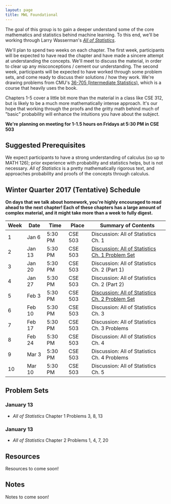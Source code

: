 ```yaml
---
layout: page
title: MWL Foundational
---
```


The goal of this group is to gain a deeper understand some of the core
mathematics and statistics behind machine learning. To this end, we'll be
working through Larry Wasserman's
[*All of Statistics*](http://www.stat.cmu.edu/~larry/all-of-statistics/).

We'll plan to spend two weeks on each chapter. The first week, participants will
be expected to have read the chapter and have made a sincere attempt at
understanding the concepts. We'll meet to discuss the material, in order to
clear up any misconceptions / cement our understanding. The second week,
participants will be expected to have worked through some problem sets, and come
ready to discuss their solutions / how they work. We're drawing problems from
CMU's
[36-705 (Intermediate Statistics)](http://www.stat.cmu.edu/~larry/=stat705/),
which is a course that heavily uses the book.

Chapters 1-5 cover a little bit more than the material in a class like CSE 312,
but is likely to be a much more mathematically intense approach. It's our hope
that working through the proofs and the gritty math behind much of "basic"
probability will enhance the intuitions you have about the subject.

**We're planning on meeting for 1-1.5 hours on Fridays at 5:30 PM in CSE 503**

## Suggested Prerequisites
We expect participants to have a strong understanding of calculus (so up to MATH
126); prior experience with probability and statistics helps, but is not
necessary. *All of Statistics* is a pretty mathematically rigorous text, and
approaches probability and proofs of the concepts through calculus.

## Winter Quarter 2017 (Tentative) Schedule
**On days that we talk about homework, you're highly encouraged to read ahead to the 
next chapter! Each of these chapters has a large amount of complex material, and it 
might take more than a week to fully digest.**

| Week | Date | Time | Place | Summary of Contents |
|------|------|------|-------|-----------------------------------------------------|
| 1 | Jan 6 | 5:30 PM | CSE 503 | Discussion: All of Statistics Ch. 1 |
| 2 | Jan 13 | 5:30 PM | CSE 503 | [Discussion: All of Statistics Ch. 1 Problem Set](#january-13) |
| 3 | Jan 20 | 5:30 PM | CSE 503 | Discussion: All of Statistics Ch. 2 (Part 1)|
| 4 | Jan 27 | 5:30 PM | CSE 503 | Discussion: All of Statistics Ch. 2 (Part 2)|
| 5 | Feb 3 | 5:30 PM | CSE 503 | [Discussion: All of Statistics Ch. 2 Problem Set](#february-3) |
| 6 | Feb 10 | 5:30 PM | CSE 503 | Discussion: All of Statistics Ch. 3 |
| 7 | Feb 17 | 5:30 PM | CSE 503 | Discussion: All of Statistics Ch. 3 Problems |
| 8 | Feb 24 | 5:30 PM | CSE 503 | Discussion: All of Statistics Ch. 4 |
| 9 | Mar 3 | 5:30 PM | CSE 503 | Discussion: All of Statistics Ch. 4 Problems  |
| 10 | Mar 10 | 5:30 PM | CSE 503 | Discussion: All of Statistics Ch. 5 |

## Problem Sets

### January 13
  - *All of Statistics* Chapter 1 Problems 3, 8, 13

### January 13
  - *All of Statistics* Chapter 2 Problems 1, 4, 7, 20

## Resources

Resources to come soon!

## Notes

Notes to come soon!
